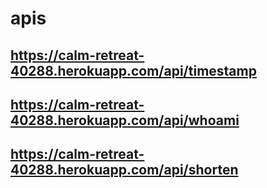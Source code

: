 # apis

## https://calm-retreat-40288.herokuapp.com/api/timestamp
## https://calm-retreat-40288.herokuapp.com/api/whoami
## https://calm-retreat-40288.herokuapp.com/api/shorten